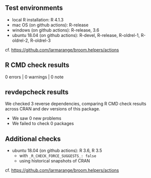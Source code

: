 ## Test environments

* local R installation: R 4.1.3
* mac OS (on github actions): R-release
* windows (on github actions): R-release, 3.6
* ubuntu 18.04 (on github actions): R-devel, R-release, R-oldrel-1, R-oldrel-2, R-oldrel-3

cf. https://github.com/larmarange/broom.helpers/actions

## R CMD check results

0 errors | 0 warnings | 0 note

## revdepcheck results

We checked 3 reverse dependencies, comparing R CMD check results across CRAN and dev versions of this package.

 * We saw 0 new problems
 * We failed to check 0 packages

## Additional checks

* ubuntu 18.04 (on github actions): R 3.6, R 3.5
    - with `_R_CHECK_FORCE_SUGGESTS_: false`
    - using historical snapshots of CRAN

cf. https://github.com/larmarange/broom.helpers/actions
